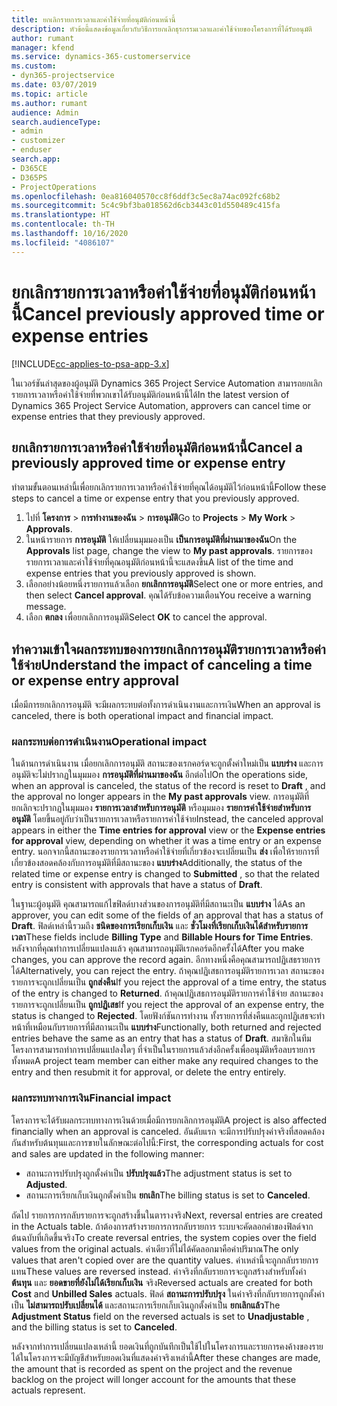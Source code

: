 ```yaml
---
title: ยกเลิกรายการเวลาและค่าใช้จ่ายที่อนุมัติก่อนหน้านี้
description: หัวข้อนี้แสดงข้อมูลเกี่ยวกับวิธีการยกเลิกธุรกรรมเวลาและค่าใช้จ่ายของโครงการที่ได้รับอนุมัติ
author: rumant
manager: kfend
ms.service: dynamics-365-customerservice
ms.custom:
- dyn365-projectservice
ms.date: 03/07/2019
ms.topic: article
ms.author: rumant
audience: Admin
search.audienceType:
- admin
- customizer
- enduser
search.app:
- D365CE
- D365PS
- ProjectOperations
ms.openlocfilehash: 0ea816040570cc8f6ddf3c5ec8a74ac092fc68b2
ms.sourcegitcommit: 5c4c9bf3ba018562d6cb3443c01d550489c415fa
ms.translationtype: HT
ms.contentlocale: th-TH
ms.lasthandoff: 10/16/2020
ms.locfileid: "4086107"
---
```

# <a name="cancel-previously-approved-time-or-expense-entries"></a><span data-ttu-id="561fc-103">ยกเลิกรายการเวลาหรือค่าใช้จ่ายที่อนุมัติก่อนหน้านี้</span><span class="sxs-lookup"><span data-stu-id="561fc-103">Cancel previously approved time or expense entries</span></span>

[!INCLUDE[cc-applies-to-psa-app-3.x](../includes/cc-applies-to-psa-app-3x.md)]

<span data-ttu-id="561fc-104">ในเวอร์ชันล่าสุดของผู้อนุมัติ Dynamics 365 Project Service Automation สามารถยกเลิกรายการเวลาหรือค่าใช้จ่ายที่พวกเขาได้รับอนุมัติก่อนหน้านี้ได้</span><span class="sxs-lookup"><span data-stu-id="561fc-104">In the latest version of Dynamics 365 Project Service Automation, approvers can cancel time or expense entries that they previously approved.</span></span>

## <a name="cancel-a-previously-approved-time-or-expense-entry"></a><span data-ttu-id="561fc-105">ยกเลิกรายการเวลาหรือค่าใช้จ่ายที่อนุมัติก่อนหน้านี้</span><span class="sxs-lookup"><span data-stu-id="561fc-105">Cancel a previously approved time or expense entry</span></span>

<span data-ttu-id="561fc-106">ทำตามขั้นตอนเหล่านี้เพื่อยกเลิกรายการเวลาหรือค่าใช้จ่ายที่คุณได้อนุมัติไว้ก่อนหน้านี้</span><span class="sxs-lookup"><span data-stu-id="561fc-106">Follow these steps to cancel a time or expense entry that you previously approved.</span></span>

1. <span data-ttu-id="561fc-107">ไปที่ **โครงการ** \> **การทำงานของฉัน** \> **การอนุมัติ**</span><span class="sxs-lookup"><span data-stu-id="561fc-107">Go to **Projects** \> **My Work** \> **Approvals**.</span></span>
2. <span data-ttu-id="561fc-108">ในหน้ารายการ **การอนุมัติ** ให้เปลี่ยนมุมมองเป็น **เป็นการอนุมัติที่ผ่านมาของฉัน**</span><span class="sxs-lookup"><span data-stu-id="561fc-108">On the **Approvals** list page, change the view to **My past approvals**.</span></span> <span data-ttu-id="561fc-109">รายการของรายการเวลาและค่าใช้จ่ายที่คุณอนุมัติก่อนหน้านี้จะแสดงขึ้น</span><span class="sxs-lookup"><span data-stu-id="561fc-109">A list of the time and expense entries that you previously approved is shown.</span></span>
3. <span data-ttu-id="561fc-110">เลือกอย่างน้อยหนึ่งรายการแล้วเลือก **ยกเลิกการอนุมัติ**</span><span class="sxs-lookup"><span data-stu-id="561fc-110">Select one or more entries, and then select **Cancel approval**.</span></span> <span data-ttu-id="561fc-111">คุณได้รับข้อความเตือน</span><span class="sxs-lookup"><span data-stu-id="561fc-111">You receive a warning message.</span></span>
4. <span data-ttu-id="561fc-112">เลือก **ตกลง** เพื่อยกเลิกการอนุมัติ</span><span class="sxs-lookup"><span data-stu-id="561fc-112">Select **OK** to cancel the approval.</span></span>

## <a name="understand-the-impact-of-canceling-a-time-or-expense-entry-approval"></a><span data-ttu-id="561fc-113">ทำความเข้าใจผลกระทบของการยกเลิกการอนุมัติรายการเวลาหรือค่าใช้จ่าย</span><span class="sxs-lookup"><span data-stu-id="561fc-113">Understand the impact of canceling a time or expense entry approval</span></span>

<span data-ttu-id="561fc-114">เมื่อมีการยกเลิกการอนุมัติ จะมีผลกระทบต่อทั้งการดำเนินงานและการเงิน</span><span class="sxs-lookup"><span data-stu-id="561fc-114">When an approval is canceled, there is both operational impact and financial impact.</span></span>

### <a name="operational-impact"></a><span data-ttu-id="561fc-115">ผลกระทบต่อการดำเนินงาน</span><span class="sxs-lookup"><span data-stu-id="561fc-115">Operational impact</span></span>

<span data-ttu-id="561fc-116">ในด้านการดำเนินงาน เมื่อยกเลิกการอนุมัติ สถานะของเรกคอร์ดจะถูกตั้งค่าใหม่เป็น **แบบร่าง** และการอนุมัติจะไม่ปรากฏในมุมมอง **การอนุมัติที่ผ่านมาของฉัน** อีกต่อไป</span><span class="sxs-lookup"><span data-stu-id="561fc-116">On the operations side, when an approval is canceled, the status of the record is reset to **Draft** , and the approval no longer appears in the **My past approvals** view.</span></span> <span data-ttu-id="561fc-117">การอนุมัติที่ยกเลิกจะปรากฏในมุมมอง **รายการเวลาสำหรับการอนุมัติ** หรือมุมมอง **รายการค่าใช้จ่ายสำหรับการอนุมัติ** โดยขึ้นอยู่กับว่าเป็นรายการเวลาหรือรายการค่าใช้จ่าย</span><span class="sxs-lookup"><span data-stu-id="561fc-117">Instead, the canceled approval appears in either the **Time entries for approval** view or the **Expense entries for approval** view, depending on whether it was a time entry or an expense entry.</span></span> <span data-ttu-id="561fc-118">นอกจากนี้สถานะของรายการเวลาหรือค่าใช้จ่ายที่เกี่ยวข้องจะเปลี่ยนเป็น **ส่ง** เพื่อให้รายการที่เกี่ยวข้องสอดคล้องกับการอนุมัติที่มีสถานะของ **แบบร่าง**</span><span class="sxs-lookup"><span data-stu-id="561fc-118">Additionally, the status of the related time or expense entry is changed to **Submitted** , so that the related entry is consistent with approvals that have a status of **Draft**.</span></span>

<span data-ttu-id="561fc-119">ในฐานะผู้อนุมัติ คุณสามารถแก้ไขฟิลด์บางส่วนของการอนุมัติที่มีสถานะเป็น **แบบร่าง** ได้</span><span class="sxs-lookup"><span data-stu-id="561fc-119">As an approver, you can edit some of the fields of an approval that has a status of **Draft**.</span></span> <span data-ttu-id="561fc-120">ฟิลด์เหล่านี้รวมถึง **ชนิดของการเรียกเก็บเงิน** และ **ชั่วโมงที่เรียกเก็บเงินได้สำหรับรายการเวลา**</span><span class="sxs-lookup"><span data-stu-id="561fc-120">These fields include **Billing Type** and **Billable Hours for Time Entries**.</span></span> <span data-ttu-id="561fc-121">หลังจากที่คุณทำการเปลี่ยนแปลงแล้ว คุณสามารถอนุมัติเรกคอร์ดอีกครั้งได้</span><span class="sxs-lookup"><span data-stu-id="561fc-121">After you make changes, you can approve the record again.</span></span> <span data-ttu-id="561fc-122">อีกทางหนึ่งคือคุณสามารถปฏิเสธรายการได้</span><span class="sxs-lookup"><span data-stu-id="561fc-122">Alternatively, you can reject the entry.</span></span> <span data-ttu-id="561fc-123">ถ้าคุณปฏิเสธการอนุมัติรายการเวลา สถานะของรายการจะถูกเปลี่ยนเป็น **ถูกส่งคืน**</span><span class="sxs-lookup"><span data-stu-id="561fc-123">If you reject the approval of a time entry, the status of the entry is changed to **Returned**.</span></span> <span data-ttu-id="561fc-124">ถ้าคุณปฏิเสธการอนุมัติรายการค่าใช้จ่าย สถานะของรายการจะถูกเปลี่ยนเป็น **ถูกปฏิเสธ**</span><span class="sxs-lookup"><span data-stu-id="561fc-124">If you reject the approval of an expense entry, the status is changed to **Rejected**.</span></span> <span data-ttu-id="561fc-125">โดยฟังก์ชันการทำงาน ทั้งรายการที่ส่งคืนและถูกปฏิเสธจะทำหน้าที่เหมือนกับรายการที่มีสถานะเป็น **แบบร่าง**</span><span class="sxs-lookup"><span data-stu-id="561fc-125">Functionally, both returned and rejected entries behave the same as an entry that has a status of **Draft**.</span></span> <span data-ttu-id="561fc-126">สมาชิกในทีมโครงการสามารถทำการเปลี่ยนแปลงใดๆ ที่จำเป็นในรายการแล้วส่งอีกครั้งเพื่ออนุมัติหรือลบรายการทั้งหมด</span><span class="sxs-lookup"><span data-stu-id="561fc-126">A project team member can either make any required changes to the entry and then resubmit it for approval, or delete the entry entirely.</span></span>

### <a name="financial-impact"></a><span data-ttu-id="561fc-127">ผลกระทบทางการเงิน</span><span class="sxs-lookup"><span data-stu-id="561fc-127">Financial impact</span></span>

<span data-ttu-id="561fc-128">โครงการจะได้รับผลกระทบทางการเงินด้วยเมื่อมีการยกเลิกการอนุมัติ</span><span class="sxs-lookup"><span data-stu-id="561fc-128">A project is also affected financially when an approval is canceled.</span></span> <span data-ttu-id="561fc-129">อันดับแรก จะมีการปรับปรุงค่าจริงที่สอดคล้องกันสำหรับต้นทุนและการขายในลักษณะต่อไปนี้:</span><span class="sxs-lookup"><span data-stu-id="561fc-129">First, the corresponding actuals for cost and sales are updated in the following manner:</span></span>

- <span data-ttu-id="561fc-130">สถานะการปรับปรุงถูกตั้งค่าเป็น **ปรับปรุงแล้ว**</span><span class="sxs-lookup"><span data-stu-id="561fc-130">The adjustment status is set to **Adjusted**.</span></span>
- <span data-ttu-id="561fc-131">สถานะการเรียกเก็บเงินถูกตั้งค่าเป็น **ยกเลิก**</span><span class="sxs-lookup"><span data-stu-id="561fc-131">The billing status is set to **Canceled**.</span></span>

<span data-ttu-id="561fc-132">ถัดไป รายการการกลับรายการจะถูกสร้างขึ้นในตารางจริง</span><span class="sxs-lookup"><span data-stu-id="561fc-132">Next, reversal entries are created in the Actuals table.</span></span> <span data-ttu-id="561fc-133">ถ้าต้องการสร้างรายการการกลับรายการ ระบบจะคัดลอกค่าของฟิลด์จากต้นฉบับที่เกิดขึ้นจริง</span><span class="sxs-lookup"><span data-stu-id="561fc-133">To create reversal entries, the system copies over the field values from the original actuals.</span></span> <span data-ttu-id="561fc-134">ค่าเดียวที่ไม่ได้คัดลอกมาคือค่าปริมาณ</span><span class="sxs-lookup"><span data-stu-id="561fc-134">The only values that aren't copied over are the quantity values.</span></span> <span data-ttu-id="561fc-135">ค่าเหล่านี้จะถูกกลับรายการแทน</span><span class="sxs-lookup"><span data-stu-id="561fc-135">These values are reversed instead.</span></span> <span data-ttu-id="561fc-136">ค่าจริงที่กลับรายการจะถูกสร้างสำหรับทั้งค่า **ต้นทุน** และ **ยอดขายที่ยังไม่ได้เรียกเก็บเงิน** จริง</span><span class="sxs-lookup"><span data-stu-id="561fc-136">Reversed actuals are created for both **Cost** and **Unbilled Sales** actuals.</span></span> <span data-ttu-id="561fc-137">ฟิลด์ **สถานะการปรับปรุง** ในค่าจริงที่กลับรายการถูกตั้งค่าเป็น **ไม่สามารถปรับเปลี่ยนได้** และสถานะการเรียกเก็บเงินถูกตั้งค่าเป็น **ยกเลิกแล้ว**</span><span class="sxs-lookup"><span data-stu-id="561fc-137">The **Adjustment Status** field on the reversed actuals is set to **Unadjustable** , and the billing status is set to **Canceled**.</span></span>

<span data-ttu-id="561fc-138">หลังจากทำการเปลี่ยนแปลงเหล่านี้ ยอดเงินที่ถูกบันทึกเป็นใช้ไปในโครงการและรายการคงค้างของรายได้ในโครงการจะมีบัญชีสำหรับยอดเงินที่แสดงค่าจริงเหล่านี้</span><span class="sxs-lookup"><span data-stu-id="561fc-138">After these changes are made, the amount that is recorded as spent on the project and the revenue backlog on the project will longer account for the amounts that these actuals represent.</span></span>
